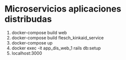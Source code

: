 # Microservicios aplicaciones distribudas

1. docker-compose build web
2. docker-compose build flesch_kinkaid_service
3. docker-compose up
4. docker exec -it app_dis_web_1 rails db:setup
5. localhost:3000